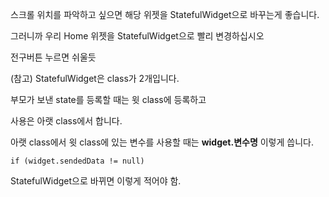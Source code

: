 스크롤 위치를 파악하고 싶으면 해당 위젯을 StatefulWidget으로 바꾸는게 좋습니다.

그러니까 우리 Home 위젯을 StatefulWidget으로 빨리 변경하십시오

전구버튼 누르면 쉬울듯

(참고) StatefulWidget은 class가 2개입니다.

부모가 보낸 state를 등록할 때는 윗 class에 등록하고

사용은 아랫 class에서 합니다.

아랫 class에서 윗 class에 있는 변수를 사용할 때는 **widget.변수명** 이렇게 씁니다.

`if (widget.sendedData != null)`

StatefulWidget으로 바뀌면 이렇게 적어야 함.